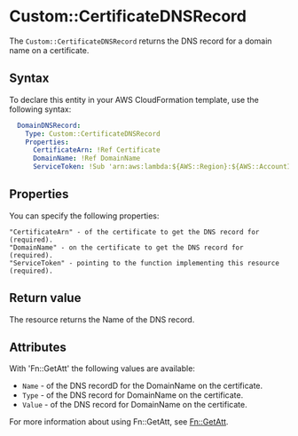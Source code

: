 # Custom::CertificateDNSRecord
The `Custom::CertificateDNSRecord` returns the DNS record for a domain name on a certificate.

## Syntax
To declare this entity in your AWS CloudFormation template, use the following syntax:

```yaml
  DomainDNSRecord:
    Type: Custom::CertificateDNSRecord
    Properties:
      CertificateArn: !Ref Certificate
      DomainName: !Ref DomainName
      ServiceToken: !Sub 'arn:aws:lambda:${AWS::Region}:${AWS::AccountId}:function:cfn-certificate-provider'
```

## Properties
You can specify the following properties:

    "CertificateArn" - of the certificate to get the DNS record for (required).
    "DomainName" - on the certificate to get the DNS record for (required).
    "ServiceToken" - pointing to the function implementing this resource (required).
 
## Return value
The resource returns the Name of the DNS record.  

## Attributes
With 'Fn::GetAtt' the following values are available:

- `Name` - of the DNS recordD for the DomainName on the certificate.
- `Type` - of the DNS record for DomainName on the certificate.
- `Value` - of the DNS record for DomainName on the certificate.

For more information about using Fn::GetAtt, see [Fn::GetAtt](http://docs.aws.amazon.com/AWSCloudFormation/latest/UserGuide/intrinsic-function-reference-getatt.html).
